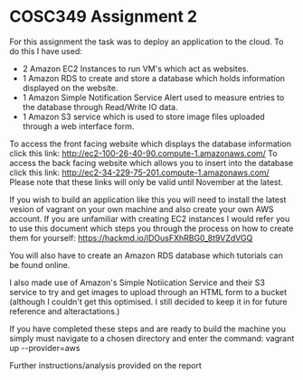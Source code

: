 # COSC349 Assignment 2
For this assignment the task was to deploy an application to the cloud. To do this I have used:
- 2 Amazon EC2 Instances to run VM's which act as websites.
- 1 Amazon RDS to create and store a database which holds information displayed on the website.
- 1 Amazon Simple Notification Service Alert used to measure entries to the database through Read/Write IO data. 
- 1 Amazon S3 service which is used to store image files uploaded through a web interface form.

To access the front facing website which displays the database information click this link: http://ec2-100-26-40-90.compute-1.amazonaws.com/
To access the back facing website which allows you to insert into the database click this link: http://ec2-34-229-75-201.compute-1.amazonaws.com/
Please note that these links will only be valid until November at the latest. 
 
If you wish to build an application like this you will need to install the latest vesion of vagrant on your own machine and also create your own AWS account. If you are unfamiliar with creating EC2 instances I would refer you to use this document which steps you through the process on how to create them for yourself: https://hackmd.io/lDOusFXhRBG0_8t9VZdVGQ

You will also have to create an Amazon RDS database which tutorials can be found online. 


I also made use of Amazon's Simple Notiication Service and their S3 service to try and get images to upload through an HTML form to a bucket (although I couldn't get this optimised. I still decided to keep it in for future reference and alteractations.)


If you have completed these steps and are ready to build the machine you simply must navigate to a chosen directory and enter the command: vagrant up --provider=aws

Further instructions/analysis provided on the report
